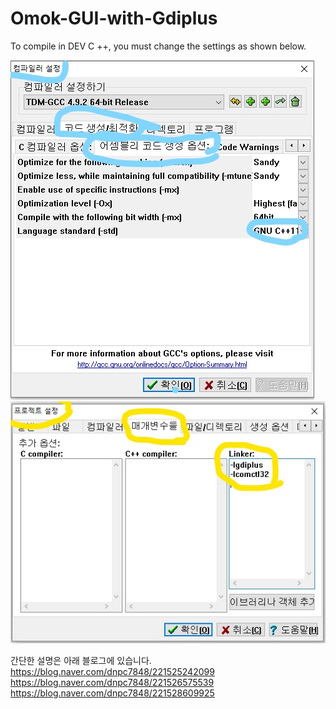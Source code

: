 # Omok-GUI-with-Gdiplus  

To compile in DEV C ++, you must change the settings as shown below.

![Dev C++ Project Option](./Screenshot/Devcsetting1_LI.jpg)  
![Dev C++ Project Option](./Screenshot/Devcsetting_LI.jpg)  

간단한 설명은 아래 블로그에 있습니다.  
https://blog.naver.com/dnpc7848/221525242099  
https://blog.naver.com/dnpc7848/221526575539  
https://blog.naver.com/dnpc7848/221528609925


